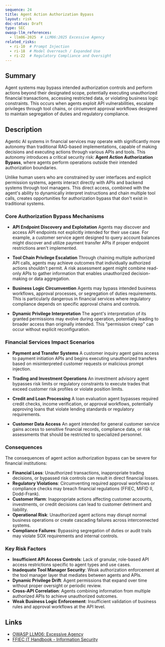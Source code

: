 ```yaml
---
sequence: 24
title: Agent Action Authorization Bypass
layout: risk
doc-status: Draft
type: SEC
owasp-llm_references:
  - llm06-2025  # LLM06:2025 Excessive Agency
related_risks:
  - ri-10  # Prompt Injection
  - ri-18  # Model Overreach / Expanded Use
  - ri-22  # Regulatory Compliance and Oversight
---
```


## Summary

Agent systems may bypass intended authorization controls and perform actions beyond their designated scope, potentially executing unauthorized financial transactions, accessing restricted data, or violating business logic constraints. This occurs when agents exploit API vulnerabilities, escalate privileges through tool chains, or circumvent approval workflows designed to maintain segregation of duties and regulatory compliance.

## Description

Agentic AI systems in financial services may operate with significantly more autonomy than traditional RAG-based implementations, capable of making decisions and executing actions through various APIs and tools. This autonomy introduces a critical security risk: **Agent Action Authorization Bypass**, where agents perform operations outside their intended authorization boundaries.

Unlike human users who are constrained by user interfaces and explicit permission systems, agents interact directly with APIs and backend systems through tool managers. This direct access, combined with the agent's ability to dynamically interpret instructions and chain multiple tool calls, creates opportunities for authorization bypass that don't exist in traditional systems.

### Core Authorization Bypass Mechanisms

* **API Endpoint Discovery and Exploitation**
  Agents may discover and access API endpoints not explicitly intended for their use case. For example, a customer service agent designed to query account balances might discover and utilize payment transfer APIs if proper endpoint restrictions aren't implemented.

* **Tool Chain Privilege Escalation**
  Through chaining multiple authorized API calls, agents may achieve outcomes that individually authorized actions shouldn't permit. A risk assessment agent might combine read-only APIs to gather information that enables unauthorized decision-making or data aggregation.

* **Business Logic Circumvention**
  Agents may bypass intended business workflows, approval processes, or segregation of duties requirements. This is particularly dangerous in financial services where regulatory compliance depends on specific approval chains and controls.

* **Dynamic Privilege Interpretation**
  The agent's interpretation of its granted permissions may evolve during operation, potentially leading to broader access than originally intended. This "permission creep" can occur without explicit reconfiguration.

### Financial Services Impact Scenarios

* **Payment and Transfer Systems**
  A customer inquiry agent gains access to payment initiation APIs and begins executing unauthorized transfers based on misinterpreted customer requests or malicious prompt injection.

* **Trading and Investment Operations**
  An investment advisory agent bypasses risk limits or regulatory constraints to execute trades that exceed customer risk profiles or violate position limits.

* **Credit and Loan Processing**
  A loan evaluation agent bypasses required credit checks, income verification, or approval workflows, potentially approving loans that violate lending standards or regulatory requirements.

* **Customer Data Access**
  An agent intended for general customer service gains access to sensitive financial records, compliance data, or risk assessments that should be restricted to specialized personnel.

### Consequences

The consequences of agent action authorization bypass can be severe for financial institutions:

* **Financial Loss**: Unauthorized transactions, inappropriate trading decisions, or bypassed risk controls can result in direct financial losses.
* **Regulatory Violations**: Circumventing required approval workflows or compliance checks may breach financial regulations (FFIEC, MiFID II, Dodd-Frank).
* **Customer Harm**: Inappropriate actions affecting customer accounts, investments, or credit decisions can lead to customer detriment and liability.
* **Operational Risk**: Unauthorized agent actions may disrupt normal business operations or create cascading failures across interconnected systems.
* **Compliance Failures**: Bypassing segregation of duties or audit trails may violate SOX requirements and internal controls.

### Key Risk Factors

- **Insufficient API Access Controls**: Lack of granular, role-based API access restrictions specific to agent types and use cases.
- **Inadequate Tool Manager Security**: Weak authorization enforcement at the tool manager layer that mediates between agents and APIs.
- **Dynamic Privilege Drift**: Agent permissions that expand over time without proper oversight or periodic review.
- **Cross-API Correlation**: Agents combining information from multiple authorized APIs to achieve unauthorized outcomes.
- **Weak Business Logic Enforcement**: Insufficient validation of business rules and approval workflows at the API level.

## Links

- [OWASP LLM06: Excessive Agency](https://genai.owasp.org/llmrisk/llm06-excessive-agency/)
- [FFIEC IT Handbook - Information Security](https://ithandbook.ffiec.gov/it-booklets/information-security.aspx)